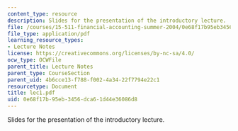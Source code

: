 ```yaml
---
content_type: resource
description: Slides for the presentation of the introductory lecture.
file: /courses/15-511-financial-accounting-summer-2004/0e68f17b95eb3456dca61d44e36086d8_lec1.pdf
file_type: application/pdf
learning_resource_types:
- Lecture Notes
license: https://creativecommons.org/licenses/by-nc-sa/4.0/
ocw_type: OCWFile
parent_title: Lecture Notes
parent_type: CourseSection
parent_uid: 4b6cce13-f788-f002-4a34-22f7794e22c1
resourcetype: Document
title: lec1.pdf
uid: 0e68f17b-95eb-3456-dca6-1d44e36086d8
---
```

Slides for the presentation of the introductory lecture.